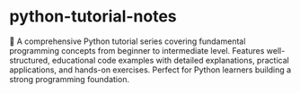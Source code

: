 # python-tutorial-notes
🐍 A comprehensive Python tutorial series covering fundamental programming concepts from beginner to intermediate level. Features well-structured, educational code examples with detailed explanations, practical applications, and hands-on exercises. Perfect for Python learners building a strong programming foundation.
